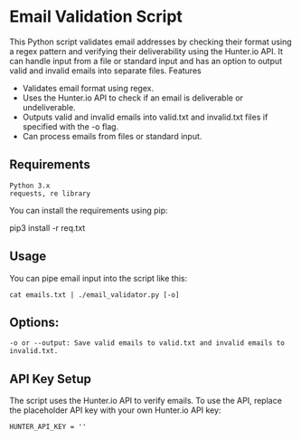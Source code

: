 # Email Validation Script

This Python script validates email addresses by checking their format using a regex pattern and verifying their deliverability using the Hunter.io API. It can handle input from a file or standard input and has an option to output valid and invalid emails into separate files.
Features

- Validates email format using regex.
- Uses the Hunter.io API to check if an email is deliverable or undeliverable.
- Outputs valid and invalid emails into valid.txt and invalid.txt files if specified with the -o flag.
- Can process emails from files or standard input.

## Requirements

    Python 3.x
    requests, re library

You can install the requirements using pip:

pip3 install -r req.txt

## Usage
 
You can pipe email input into the script like this:

`cat emails.txt | ./email_validator.py [-o]`

## Options:

    -o or --output: Save valid emails to valid.txt and invalid emails to invalid.txt.

## API Key Setup

The script uses the Hunter.io API to verify emails. To use the API, replace the placeholder API key with your own Hunter.io API key:

`HUNTER_API_KEY = ''`